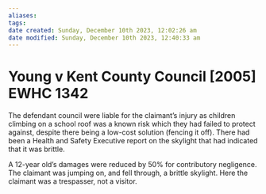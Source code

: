 ```yaml
---
aliases: 
tags: 
date created: Sunday, December 10th 2023, 12:02:26 am
date modified: Sunday, December 10th 2023, 12:40:33 am
---
```


# Young v Kent County Council [2005] EWHC 1342

The defendant council were liable for the claimant’s injury as children climbing on a school roof was a known risk which they had failed to protect against, despite there being a low-cost solution (fencing it off). There had been a Health and Safety Executive report on the skylight that had indicated that it was brittle.

A 12-year old’s damages were reduced by 50% for contributory negligence. The claimant was jumping on, and fell through, a brittle skylight. Here the claimant was a trespasser, not a visitor.
